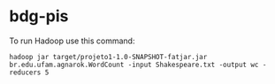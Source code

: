 # bdg-pis
To run Hadoop use this command:
```
hadoop jar target/projeto1-1.0-SNAPSHOT-fatjar.jar br.edu.ufam.agnarok.WordCount -input Shakespeare.txt -output wc -reducers 5
```
